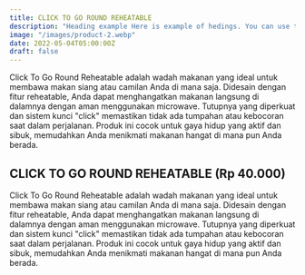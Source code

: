 ```yaml
---
title: CLICK TO GO ROUND REHEATABLE
description: "Heading example Here is example of hedings. You can use this heading by following markdownify rules."
image: "/images/product-2.webp"
date: 2022-05-04T05:00:00Z
draft: false
---
```


Click To Go Round Reheatable adalah wadah makanan yang ideal untuk membawa makan siang atau camilan Anda di mana saja. Didesain dengan fitur reheatable, Anda dapat menghangatkan makanan langsung di dalamnya dengan aman menggunakan microwave. Tutupnya yang diperkuat dan sistem kunci "click" memastikan tidak ada tumpahan atau kebocoran saat dalam perjalanan. Produk ini cocok untuk gaya hidup yang aktif dan sibuk, memudahkan Anda menikmati makanan hangat di mana pun Anda berada.

## CLICK TO GO ROUND REHEATABLE (Rp 40.000)

Click To Go Round Reheatable adalah wadah makanan yang ideal untuk membawa makan siang atau camilan Anda di mana saja. Didesain dengan fitur reheatable, Anda dapat menghangatkan makanan langsung di dalamnya dengan aman menggunakan microwave. Tutupnya yang diperkuat dan sistem kunci "click" memastikan tidak ada tumpahan atau kebocoran saat dalam perjalanan. Produk ini cocok untuk gaya hidup yang aktif dan sibuk, memudahkan Anda menikmati makanan hangat di mana pun Anda berada.
